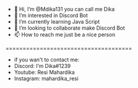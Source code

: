 - 👋 Hi, I’m @Mdika131 you can call me Dika
- 👀 I’m interested in Discord Bot
- 🌱 I’m currently learning Java Script
- 💞️ I’m looking to collaborate make Discord Bot
- 📫 How to reach me just be a nice person 

=====================================
- if you wan't to contact me:
- Discord: I'm Dika#1239
- Youtube: Resi Mahardika
- Instagram: mahardika_resi
